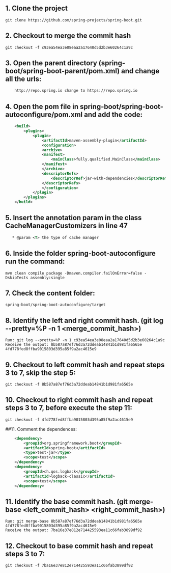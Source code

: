  ## 1. Clone the project 
    git clone https://github.com/spring-projects/spring-boot.git

## 2. Checkout to merge the commit hash
    git checkout -f c93ea54ea3e08eaa2a17640d5d2b3e60264c1a9c

## 3. Open the parent directory (spring-boot/spring-boot-parent/pom.xml) and change all the urls:
```xml
    http://repo.spring.io change to https://repo.spring.io
```

## 4. Open the pom file in spring-boot/spring-boot-autoconfigure/pom.xml and add the code:
```xml
    <build>
        <plugins>
            <plugin>
                <artifactId>maven-assembly-plugin</artifactId> 
                <configuration> 
                <archive> 
                <manifest> 
                    <mainClass>fully.qualified.MainClass</mainClass> 
                </manifest> 
                </archive> 
                <descriptorRefs> 
                    <descriptorRef>jar-with-dependencies</descriptorRef> 
                </descriptorRefs> 
                </configuration> 
            </plugin>
        </plugins>
    </build>
```

## 5. Insert the annotation param in the class CacheManagerCustomizers in line 47 
```xml
   * @param <T> the type of cache manager
```

## 6. Inside the folder  spring-boot-autoconfigure run the command:
    mvn clean compile package -Dmaven.compiler.failOnError=false -DskipTests assembly:single

## 7. Check the content folder: 
    spring-boot/spring-boot-autoconfigure/target

## 8. Identify the left and right commit hash. (git log --pretty=%P -n 1 <merge_commit_hash>)
    Run: git log --pretty=%P -n 1 c93ea54ea3e08eaa2a17640d5d2b3e60264c1a9c 
    Receive the output: 8b587a87ef76d3a72ddeab14841b1d981fa6565e 4fd778fed8ffba9015803d395a85f9a2ac4615e9 

## 9. Checkout to left commit hash and repeat steps 3 to 7, skip the step 5:
    git checkout -f 8b587a87ef76d3a72ddeab14841b1d981fa6565e

## 10. Checkout to right commit hash and repeat steps 3 to 7, before execute the step 11:
    git checkout -f 4fd778fed8ffba9015803d395a85f9a2ac4615e9

##11. Comment the dependences:
```xml
    <dependency>
        <groupId>org.springframework.boot</groupId>
        <artifactId>spring-boot</artifactId>
        <type>test-jar</type>
        <scope>test</scope>
    </dependency>
    <dependency>
        <groupId>ch.qos.logback</groupId>
        <artifactId>logback-classic</artifactId>
        <scope>test</scope>
    </dependency>
```

## 11. Identify the base commit hash. (git merge-base <left_commit_hash> <right_commit_hash>)
    Run: git merge-base 8b587a87ef76d3a72ddeab14841b1d981fa6565e 4fd778fed8ffba9015803d395a85f9a2ac4615e9 
    Receive the output: 7ba16e37e812e714425593ea11c66fab3899df92  

## 12. Checkout to base commit hash and repeat steps 3 to 7:
    git checkout -f 7ba16e37e812e714425593ea11c66fab3899df92